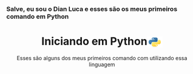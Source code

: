 ### Salve, eu sou o Dian Luca e esses são os meus primeiros comando em Python

##

<div align="center">
  <h1>Iniciando em Python<img align="center" alt="Dian-PYTHON" height="30" width="40" src="https://raw.githubusercontent.com/devicons/devicon/master/icons/python/python-original.svg"></h1>
  <p>Esses são alguns dos meus primeiros comando com utilizando essa linguagem</p>
</div>
  
##
